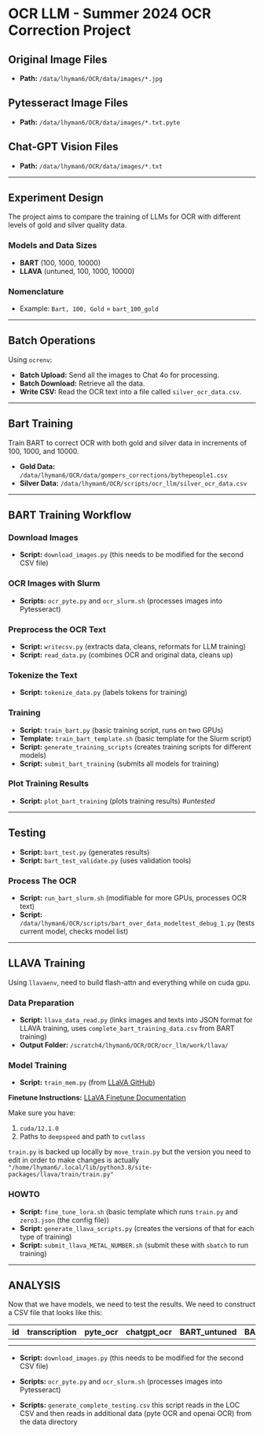 # OCR LLM - Summer 2024 OCR Correction Project

## Original Image Files
- **Path:**      `/data/lhyman6/OCR/data/images/*.jpg`

## Pytesseract Image Files
- **Path:**      `/data/lhyman6/OCR/data/images/*.txt.pyte`

## Chat-GPT Vision Files
- **Path:**      `/data/lhyman6/OCR/data/images/*.txt`

---

## Experiment Design
The project aims to compare the training of LLMs for OCR with different levels of gold and silver quality data.

### Models and Data Sizes
- **BART**        (100, 1000, 10000)
- **LLAVA**       (untuned, 100, 1000, 10000)

### Nomenclature
- Example: `Bart, 100, Gold` = `bart_100_gold`

---

## Batch Operations
Using `ocrenv`:

- **Batch Upload:**     Send all the images to Chat 4o for processing.
- **Batch Download:**   Retrieve all the data.
- **Write CSV:**        Read the OCR text into a file called `silver_ocr_data.csv`.

---

## Bart Training
Train BART to correct OCR with both gold and silver data in increments of 100, 1000, and 10000.
- **Gold Data:**    `/data/lhyman6/OCR/data/gompers_corrections/bythepeople1.csv`
- **Silver Data:**  `/data/lhyman6/OCR/scripts/ocr_llm/silver_ocr_data.csv`

---

## BART Training Workflow

### Download Images
- **Script:**      `download_images.py`                (this needs to be modified for the second CSV file)

### OCR Images with Slurm
- **Scripts:**     `ocr_pyte.py` and `ocr_slurm.sh`    (processes images into Pytesseract)

### Preprocess the OCR Text
- **Script:**      `writecsv.py`                       (extracts data, cleans, reformats for LLM training)
- **Script:**      `read_data.py`                      (combines OCR and original data, cleans up)

### Tokenize the Text
- **Script:**      `tokenize_data.py`                  (labels tokens for training)

### Training
- **Script:**      `train_bart.py`                     (basic training script, runs on two GPUs)
- **Template:**    `train_bart_template.sh`            (basic template for the Slurm script)
- **Script:**      `generate_training_scripts`         (creates training scripts for different models)
- **Script:**      `submit_bart_training`              (submits all models for training)

### Plot Training Results
- **Script:**      `plot_bart_training`                (plots training results) *#untested*

---

## Testing
- **Script:**      `bart_test.py`                      (generates results)
- **Script:**      `bart_test_validate.py`             (uses validation tools)

### Process The OCR
- **Script:**      `run_bart_slurm.sh`                 (modifiable for more GPUs, processes OCR text)
- **Script:**      `/data/lhyman6/OCR/scripts/bart_over_data_modeltest_debug_1.py`  (tests current model, checks model list)

---

## LLAVA Training
Using `llavaenv`, need to build flash-attn and everything while on cuda gpu.

### Data Preparation
- **Script:**      `llava_data_read.py`                (links images and texts into JSON format for LLAVA training, uses `complete_bart_training_data.csv` from BART training)
- **Output Folder:** `/scratch4/lhyman6/OCR/OCR/ocr_llm/work/llava/`

### Model Training
- **Script:**      `train_mem.py`                      (from [LLaVA GitHub](https://github.com/haotian-liu/LLaVA/blob/main/llava/train/train_mem.py))

**Finetune Instructions:** [LLaVA Finetune Documentation](https://github.com/haotian-liu/LLaVA/blob/main/docs/Finetune_Custom_Data.md)

Make sure you have:
1. `cuda/12.1.0`
2. Paths to `deepspeed` and path to `cutlass`

`train.py` is backed up locally by `move_train.py` but the version you need to edit in order to make changes is actually `"/home/lhyman6/.local/lib/python3.8/site-packages/llava/train/train.py"`

### HOWTO
- **Script:**      `fine_tune_lora.sh`                  (basic template which runs `train.py` and `zero3.json` (the config file))
- **Script:**      `generate_llava_scripts.py`          (creates the versions of that for each type of training)
- **Script:**      `submit_llava_METAL_NUMBER.sh`       (submit these with `sbatch` to run training)

---

## ANALYSIS

Now that we have models, we need to test the results. We need to construct a CSV file that looks like this:

| id | transcription | pyte_ocr | chatgpt_ocr | BART_untuned | BART_gold_100 | BART_gold_1000 | BART_gold_10000 | BART_silver_100 | BART_silver_1000 | BART_silver_10000 | LLAVA_untuned | LLAVA_gold_100 | LLAVA_gold_1000 | LLAVA_gold_10000 | LLAVA_silver_100 | LLAVA_silver_1000 | LLAVA_silver_10000 |
|----|---------------|----------|-------------|--------------|---------------|----------------|-----------------|-----------------|------------------|-------------------|---------------|----------------|-----------------|------------------|------------------|-------------------|--------------------|
|    |               |          |             |              |               |                |                 |                 |                  |                   |               |                |                 |                  |                  |                   |                    |
|    |               |          |             |              |               |                |                 |                 |                  |                   |               |                |                 |                  |                  |                   |                    |

- **Script:**   `download_images.py`                (this needs to be modified for the second CSV file)
- **Scripts:**  `ocr_pyte.py` and `ocr_slurm.sh`    (processes images into Pytesseract)

- **Scripts:**  `generate_complete_testing.csv`     this script reads in the LOC CSV and then reads in additional data (pyte OCR and openai OCR) from the data directory
